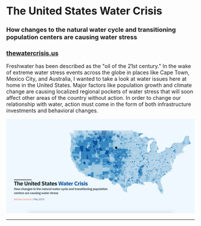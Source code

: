 # The United States Water Crisis

### How changes to the natural water cycle and transitioning population centers are causing water stress

### [thewatercrisis.us](https://thewatercrisis.us/)

Freshwater has been described as the "oil of the 21st century." In the wake of extreme water stress events across the globe in places like Cape Town, Mexico City, and Australia, I wanted to take a look at water issues here at home in the United States. Major factors like population growth and climate change are causing localized regional pockets of water stress that will soon affect other areas of the country without action. In order to change our relationship with water, action must come in the form of both infrastructure investments and behavioral changes.

![preview.png](../src/assets/images/preview.png)

---
